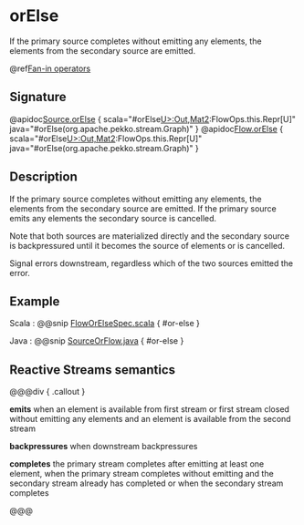 # orElse

If the primary source completes without emitting any elements, the elements from the secondary source are emitted.

@ref[Fan-in operators](../index.md#fan-in-operators)

## Signature

@apidoc[Source.orElse](Source) { scala="#orElse[U&gt;:Out,Mat2](secondary:org.apache.pekko.stream.Graph[org.apache.pekko.stream.SourceShape[U],Mat2]):FlowOps.this.Repr[U]" java="#orElse(org.apache.pekko.stream.Graph)" }
@apidoc[Flow.orElse](Flow) { scala="#orElse[U&gt;:Out,Mat2](secondary:org.apache.pekko.stream.Graph[org.apache.pekko.stream.SourceShape[U],Mat2]):FlowOps.this.Repr[U]" java="#orElse(org.apache.pekko.stream.Graph)" }


## Description

If the primary source completes without emitting any elements, the elements from the secondary source
are emitted. If the primary source emits any elements the secondary source is cancelled.

Note that both sources are materialized directly and the secondary source is backpressured until it becomes
the source of elements or is cancelled.

Signal errors downstream, regardless which of the two sources emitted the error.

## Example
Scala
:   @@snip [FlowOrElseSpec.scala](/stream-tests/src/test/scala/org/apache/pekko/stream/scaladsl/FlowOrElseSpec.scala) { #or-else }

Java
:   @@snip [SourceOrFlow.java](/docs/src/test/java/jdocs/stream/operators/SourceOrFlow.java) { #or-else }

## Reactive Streams semantics

@@@div { .callout }

**emits** when an element is available from first stream or first stream closed without emitting any elements and an element
is available from the second stream

**backpressures** when downstream backpressures

**completes** the primary stream completes after emitting at least one element, when the primary stream completes
without emitting and the secondary stream already has completed or when the secondary stream completes

@@@
